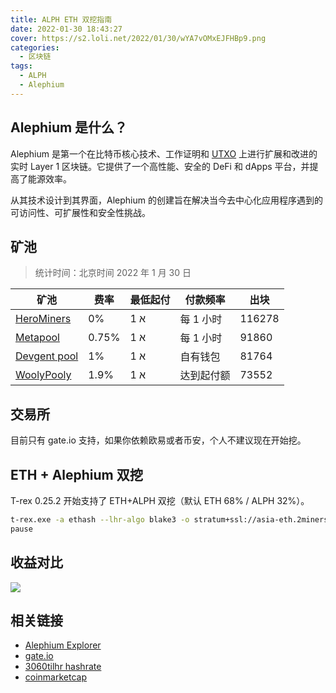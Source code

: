 ```yaml
---
title: ALPH ETH 双挖指南
date: 2022-01-30 18:43:27
cover: https://s2.loli.net/2022/01/30/wYA7vOMxEJFHBp9.png
categories:
  - 区块链
tags:
  - ALPH
  - Alephium
---
```


## Alephium 是什么？

Alephium 是第一个在比特币核心技术、工作证明和 [UTXO](https://en.wikipedia.org/wiki/Unspent_transaction_output) 上进行扩展和改进的实时 Layer 1 区块链。它提供了一个高性能、安全的 DeFi 和 dApps 平台，并提高了能源效率。

从其技术设计到其界面，Alephium 的创建旨在解决当今去中心化应用程序遇到的可访问性、可扩展性和安全性挑战。

## 矿池

> 统计时间：北京时间 2022 年 1 月 30 日

| 矿池                                              | 费率   | 最低起付 | 付款频率   | 出块  |
| ------------------------------------------------- | ------ | -------- | ---------- | ----- |
| [HeroMiners](https://alephium.herominers.com/)    | 0%     | 1 א      | 每 1 小时  | 116278  |
| [Metapool](https://metapool.tech/)                | 0.75% | 1 א      | 每 1 小时  | 91860 |
| [Devgent pool](https://pool.devgent.net/mining)   | 1%     | 1 א      | 自有钱包   | 81764 |
| [WoolyPooly](https://woolypooly.com/zh/coin/alph) | 1.9%   | 1 א      | 达到起付额 | 73552 |

## 交易所

目前只有 gate.io 支持，如果你依赖欧易或者币安，个人不建议现在开始挖。

## ETH + Alephium 双挖

T-rex 0.25.2 开始支持了 ETH+ALPH 双挖（默认 ETH 68% / ALPH 32%）。

```bash
t-rex.exe -a ethash --lhr-algo blake3 -o stratum+ssl://asia-eth.2miners.com:12020 -u nano_131cbg1qzxc6hye1iqd1duocmoxdjwthr1bmksnbfqcf8cq5hu8tf7krwp69 -p x -w luozhu001 --url2 stratum+tcp://hk.alephium.herominers.com:1199 --user2 19MiefHwqpTq5sgKkpQpA88XNubMiTeN4iQnmvhi4JNxA --pass2 x --proxy 127.0.0.1:1090
pause
```

## 收益对比

![](https://s2.loli.net/2022/02/08/rxcSawMsAQBbmpk.png)

## 相关链接

- [Alephium Explorer](https://explorer.alephium.org/)
- [gate.io](https://www.gate.io/cn/myaccount/deposit/ALPH)
- [3060tilhr hashrate](https://www.hashrate.no/3060tilhr)
- [coinmarketcap](https://coinmarketcap.com/zh/currencies/alephium/)
